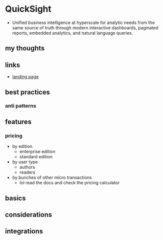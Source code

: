 # QuickSight

- Unified business intelligence at hyperscale for analytic needs from the same source of truth through modern interactive dashboards, paginated reports, embedded analytics, and natural language queries.

## my thoughts

## links

- [landing page](https://aws.amazon.com/quicksight/?did=ap_card&trk=ap_card)

## best practices

### anti patterns

## features

### pricing

- by edition
  - enterprise edition
  - standard edition
- by user type
  - authors
  - readers
- by bunches of other micro transactions
  - lol read the docs and check the pricing calculator

## basics

## considerations

## integrations

